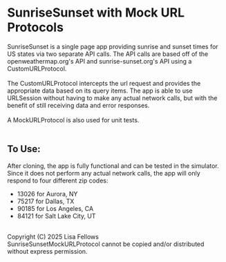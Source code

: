 # SunriseSunset with Mock URL Protocols

SunriseSunset is a single page app providing sunrise and sunset times for US states via two separate API calls. The API calls are based off of the openweathermap.org's API and sunrise-sunset.org's API using a CustomURLProtocol. 
<br>
<br>
The CustomURLProtocol intercepts the url request and provides the appropriate data based on its query items. The app is able to use URLSession without having to make any actual network calls, but with the benefit of still receiving data and error responses. 
<br>
<br>
A MockURLProtocol is also used for unit tests.
<br>
<br>
## To Use:
After cloning, the app is fully functional and can be tested in the simulator. Since it does not perform any actual network calls, the app will only respond to four different zip codes:
- 13026 for Aurora, NY
- 75217 for Dallas, TX
- 90185 for Los Angeles, CA
- 84121 for Salt Lake City, UT
<br>
Copyright (C) 2025 Lisa Fellows
<br>
SunriseSunsetMockURLProtocol cannot be copied and/or distributed without express permission.
